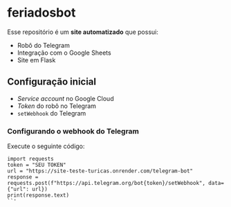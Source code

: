 # feriadosbot

Esse repositório é um **site automatizado** que possui:

- Robô do Telegram
- Integração com o Google Sheets
- Site em Flask

## Configuração inicial
- *Service account* no Google Cloud
- *Token* do robô no Telegram
- `setWebhook` do Telegram

### Configurando o webhook do Telegram

Execute o seguinte código:
```
import requests
token = "SEU TOKEN"
url = "https://site-teste-turicas.onrender.com/telegram-bot"
response = requests.post(f"https://api.telegram.org/bot{token}/setWebhook", data={"url": url})
print(response.text)
``'
